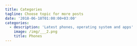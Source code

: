 ```yaml
---
title: Categories
tagline: Choose topic for more posts
date: '2018-06-18T01:00:00+03:00'
categories:
  - description: 'Latest phones, operating system and apps'
    image: /img/___2.png
    title: Phones
---
```


